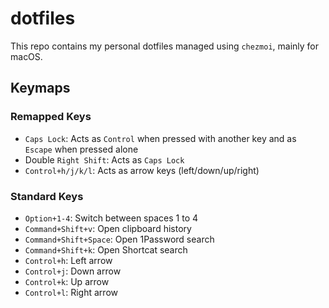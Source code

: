 # dotfiles

This repo contains my personal dotfiles managed using `chezmoi`, mainly for macOS.

## Keymaps

### Remapped Keys

- `Caps Lock`: Acts as `Control` when pressed with another key and as `Escape` when pressed alone
- Double `Right Shift`: Acts as `Caps Lock`
- `Control+h/j/k/l`: Acts as arrow keys (left/down/up/right)

### Standard Keys

- `Option+1-4`: Switch between spaces 1 to 4
- `Command+Shift+v`: Open clipboard history
- `Command+Shift+Space`: Open 1Password search
- `Command+Shift+k`: Open Shortcat search
- `Control+h`: Left arrow
- `Control+j`: Down arrow
- `Control+k`: Up arrow
- `Control+l`: Right arrow